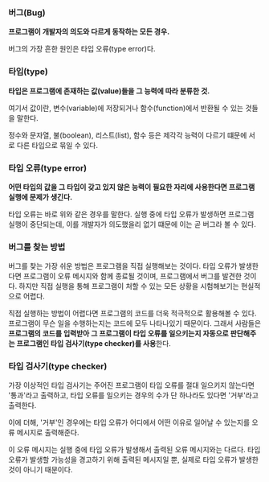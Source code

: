 ### 버그(Bug)

**프로그램이 개발자의 의도와 다르게 동작하는 모든 경우.**

버그의 가장 흔한 원인은 타입 오류(type error)다.

### 타입(type)

**타입은 프로그램에 존재하는 값(value)들을 그 능력에 따라 분류한 것.**

여기서 값이란, 변수(variable)에 저장되거나 함수(function)에서 반환될 수 있는 것들을 말한다.

정수와 문자열, 불(boolean), 리스트(list), 함수 등은 제각각 능력이 다르기 떄문에 서로 다른 타입으로 묶일 수 있다.

### 타입 오류(type error)

**어떤 타입의 값을 그 타입이 갖고 있지 않은 능력이 필요한 자리에 사용한다면 프로그램 실행에 문제가 생긴다.**

타입 오류는 바로 위와 같은 경우를 말한다.
실행 중에 타입 오류가 발생하면 프로그램 실행이 중단되는데, 이를 개발자가 의도했을리 없기 떄문에 이는 곧 버그라 볼 수 있다.

### 버그를 찾는 방법

버그를 찾는 가장 쉬운 방법은 프로그램을 직접 실행해보는 것이다.
타입 오류가 발생한다면 프로그램이 오류 메시지와 함께 종료될 것이며, 프로그램에서 버그를 발견한 것이다.
하지만 직접 실행을 통해 프로그램이 처할 수 있는 모든 상황을 시험해보기는 현실적으로 어렵다.

직접 실행하는 방법이 어렵다면 프로그램의 코드를 더욱 적극적으로 활용해볼 수 있다.
프로그램이 무슨 일을 수행하는지는 코드에 모두 나타나있기 때문이다.
그래서 사람들은 **프로그램의 코드를 입력받아 그 프로그램이 타입 오류를 일으키는지 자동으로 판단해주는 프로그램인 타입 검사기(type checker)를 사용**한다.

### 타입 검사기(type checker)

가장 이상적인 타입 검사기는 주어진 프로그램이 타입 오류를 절대 일으키지 않는다면 '통과'라고 출력하고, 타입 오류를 일으키는 경우의 수가 단 하나라도 있다면 '거부'라고 출력한다.

이에 더해, '거부'인 경우에는 타입 오류가 어디에서 어떤 이유로 일어날 수 있는지를 오류 메시지로 출력해준다.

이 오류 메시지는 실행 중에 타입 오류가 발생해서 출력된 오류 메시지와는 다르다.
타입 오류가 발생할 가능성을 경고하기 위해 출력된 메시지일 뿐, 실제로 타입 오류가 발생한 것이 아니기 때문이다.